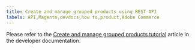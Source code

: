 ```yaml
---
title: Create and manage grouped products using REST API
labels: API,Magento,devdocs,how to,product,Adobe Commerce
---
```


Please refer to the [Create and manage grouped products tutorial](https://devdocs.magento.com/guides/v2.4/rest/tutorials/grouped-product/create-and-manage-grouped-products.html) article in the developer documentation.
